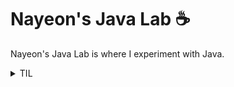 # Nayeon's Java Lab ☕

Nayeon's Java Lab is where I experiment with Java.

<details>
    <summary>TIL</summary>
    <ul>
        <li>`Lengths.java`: Escape characters aren't count towards the length of a string.</li>
        <li>`Equality.java`: When two or more strings are created without `new`, then they both refer the same value.</code>
        </li>
    </ul>
</details>
